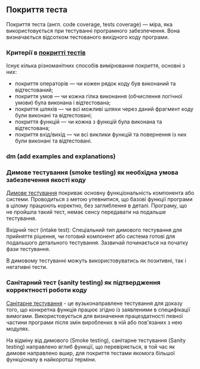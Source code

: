 ## Покриття теста

Покриття теста (англ. code coverage, tests coverage) — міра, яка використовується при тестуванні програмного забезпечення. Вона визначається відсотком тестованого вихідного коду програми.

### Критерії в [покритті тестів](<https://en.wikipedia.org/wiki/Fault_coverage>)

Існує кілька різноманітних способів вимірювання покриття, основні з них:
- покриття операторів — чи кожен рядок коду був виконаний та відтестований;
- покриття умов — чи кожна гілка виконання (обчислення логічної умови) була виконана і відтестована;
- покриття шляхів — чи всі можливі шляхи через даний фрагмент коду були виконані та відтестовані;
- покриття функцій — чи кожна з функцій була виконана та відтестована;
- покриття вхід/вихід — чи всі виклики функцій та повернення із них були виконані та відтестовані.

### dm (add examples and explanations)

### Димове тестування (smoke testing) як необхідна умова забезпечення якості коду

[Димове тестування](https://en.wikipedia.org/wiki/Smoke_testing_%28software%29) покриває основну функціональність компонента або системи. Проводиться з метою упевнитися, що базові функції програми в цілому працюють коректно, без заглиблення в деталі. Програму, що не пройшла такий тест, немає сенсу передавати на подальше тестування. 

Вхідний тест (intake test): Спеціальний тип димового тестування для прийняття рішення, чи готовий компонент або система готові для подальшого детального тестування. Зазвичай починається на початку фази тестування.

В димовому тестуванні можуть використовуватись як позитивні, так і негативні тести.

### Санітарний тест (sanity testing) як підтвердження корректності роботи коду

[Санітарне тестування](https://en.wikipedia.org/wiki/Sanity_check#Software_development) - це вузьконаправлене тестування для доказу того, що конкретна функція працює згідно із заявленими в специфікації вимогами. Використовується для визначення працездатності певної частини програми після змін вироблених в ній або пов'язаних з нею модулях. 

На відміну від димового (Smoke testing), санітарне тестування (Sanity testing) направлено вглиб функції, що перевіряється, в той час як димове направлено вшир, для покриття тестами якомога більшої функціоналу в найкоротші терміни.
